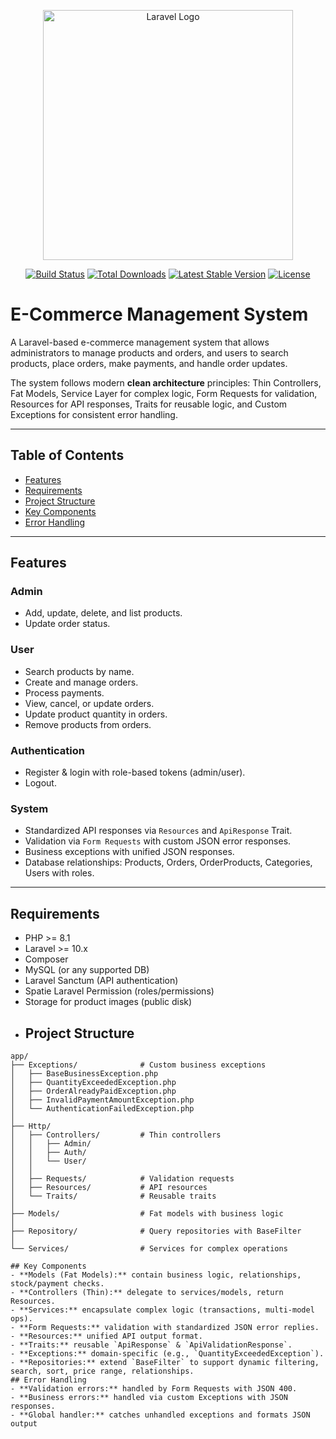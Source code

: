 <p align="center">
  <a href="https://laravel.com" target="_blank">
    <img src="https://raw.githubusercontent.com/laravel/art/master/logo-lockup/5%20SVG/2%20CMYK/1%20Full%20Color/laravel-logolockup-cmyk-red.svg" width="400" alt="Laravel Logo">
  </a>
</p>

<p align="center">
  <a href="https://github.com/laravel/framework/actions"><img src="https://github.com/laravel/framework/workflows/tests/badge.svg" alt="Build Status"></a>
  <a href="https://packagist.org/packages/laravel/framework"><img src="https://img.shields.io/packagist/dt/laravel/framework" alt="Total Downloads"></a>
  <a href="https://packagist.org/packages/laravel/framework"><img src="https://img.shields.io/packagist/v/laravel/framework" alt="Latest Stable Version"></a>
  <a href="https://packagist.org/packages/laravel/framework"><img src="https://img.shields.io/packagist/l/laravel/framework" alt="License"></a>
</p>

# E-Commerce Management System

A Laravel-based e-commerce management system that allows administrators to manage products and orders, and users to search products, place orders, make payments, and handle order updates.  

The system follows modern **clean architecture** principles: Thin Controllers, Fat Models, Service Layer for complex logic, Form Requests for validation, Resources for API responses, Traits for reusable logic, and Custom Exceptions for consistent error handling.

---

## Table of Contents

- [Features](#features)
- [Requirements](#requirements)
- [Project Structure](#project-structure)
- [Key Components](#key-components)
- [Error Handling](#error-handling)
---

## Features

### Admin
- Add, update, delete, and list products.  
- Update order status.  

### User
- Search products by name.  
- Create and manage orders.  
- Process payments.  
- View, cancel, or update orders.  
- Update product quantity in orders.  
- Remove products from orders.  

### Authentication
- Register & login with role-based tokens (admin/user).  
- Logout.  

### System
- Standardized API responses via `Resources` and `ApiResponse` Trait.  
- Validation via `Form Requests` with custom JSON error responses.  
- Business exceptions with unified JSON responses.  
- Database relationships: Products, Orders, OrderProducts, Categories, Users with roles.

---

## Requirements

- PHP >= 8.1  
- Laravel >= 10.x  
- Composer  
- MySQL (or any supported DB)  
- Laravel Sanctum (API authentication)  
- Spatie Laravel Permission (roles/permissions)  
- Storage for product images (public disk)
- ## Project Structure

```text
app/
├── Exceptions/              # Custom business exceptions
│   ├── BaseBusinessException.php
│   ├── QuantityExceededException.php
│   ├── OrderAlreadyPaidException.php
│   ├── InvalidPaymentAmountException.php
│   └── AuthenticationFailedException.php
│
├── Http/
│   ├── Controllers/         # Thin controllers
│   │   ├── Admin/
│   │   ├── Auth/
│   │   └── User/
│   │
│   ├── Requests/            # Validation requests
│   ├── Resources/           # API resources
│   └── Traits/              # Reusable traits
│
├── Models/                  # Fat models with business logic
│
├── Repository/              # Query repositories with BaseFilter
│
└── Services/                # Services for complex operations

## Key Components
- **Models (Fat Models):** contain business logic, relationships, stock/payment checks.  
- **Controllers (Thin):** delegate to services/models, return Resources.  
- **Services:** encapsulate complex logic (transactions, multi-model ops).  
- **Form Requests:** validation with standardized JSON error replies.  
- **Resources:** unified API output format.  
- **Traits:** reusable `ApiResponse` & `ApiValidationResponse`.  
- **Exceptions:** domain-specific (e.g., `QuantityExceededException`).  
- **Repositories:** extend `BaseFilter` to support dynamic filtering, search, sort, price range, relationships.
## Error Handling
- **Validation errors:** handled by Form Requests with JSON 400.  
- **Business errors:** handled via custom Exceptions with JSON responses.  
- **Global handler:** catches unhandled exceptions and formats JSON output
  


